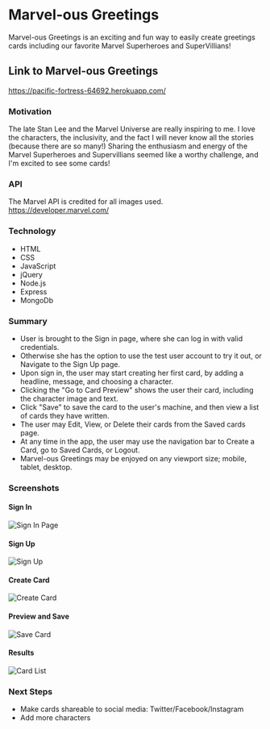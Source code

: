 # Marvel-ous Greetings

Marvel-ous Greetings is an exciting and fun way to easily create greetings 
cards including our favorite Marvel Superheroes and SuperVillians!

## Link to Marvel-ous Greetings
https://pacific-fortress-64692.herokuapp.com/

### Motivation
The late Stan Lee and the Marvel Universe are really inspiring to me. I love the 
characters, the inclusivity, and the fact I will never know all the stories (because
there are so many!)
Sharing the enthusiasm and energy of the Marvel Superheroes and Supervillians
seemed like a worthy challenge, and I'm excited to see some cards!

### API
The Marvel API is credited for all images used.
https://developer.marvel.com/


### Technology
- HTML
- CSS
- JavaScript
- jQuery
- Node.js
- Express
- MongoDb


### Summary
- User is brought to the Sign in page, where she can log in with valid 
credentials.
- Otherwise she has the option to use the test user account to try it out, or 
Navigate to the Sign Up page.
- Upon sign in, the user may start creating her first card, by adding a headline, message, and choosing a character.
- Clicking the "Go to Card Preview" shows the user their card, including the 
character image and text. 
- Click "Save" to save the card to the user's machine, and then view a list of cards 
they have written. 
- The user may Edit, View, or Delete their cards from the Saved cards page. 
- At any time in the app, the user may use the navigation bar to Create a Card, go to Saved Cards, or Logout.
- Marvel-ous Greetings may be enjoyed on any viewport size; mobile, tablet, desktop.

### Screenshots

#### Sign In
![Sign In Page ](/public/images/Login.png "Sign In with Credentials")

#### Sign Up
![Sign Up](/public/images/SignUp.png "Sign Up for an Account")

#### Create Card
![Create Card](/public/images/CreateCard.png "Create Your Greeting")

#### Preview and Save
![Save Card](/public/images/PreviewSaveCard.png "Preview and Save Greeting")

#### Results
![Card List](/public/images/SavedCardsList.png "View Your Saved Cards")


### Next Steps
- Make cards shareable to social media: Twitter/Facebook/Instagram
- Add more characters




